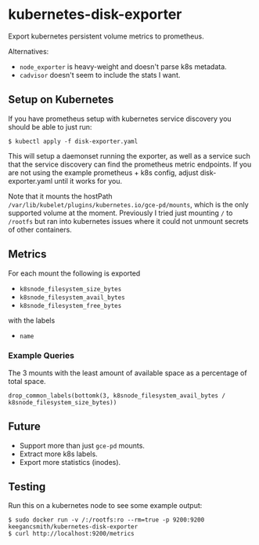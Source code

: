 # kubernetes-disk-exporter

Export kubernetes persistent volume metrics to prometheus.

Alternatives:
* `node_exporter` is heavy-weight and doesn't parse k8s metadata.
* `cadvisor` doesn't seem to include the stats I want.

## Setup on Kubernetes

If you have prometheus setup with kubernetes service discovery you should be
able to just run:

```
$ kubectl apply -f disk-exporter.yaml
```

This will setup a daemonset running the exporter, as well as a service such
that the service discovery can find the prometheus metric endpoints. If you
are not using the example prometheus + k8s config, adjust disk-exporter.yaml
until it works for you.

Note that it mounts the hostPath
`/var/lib/kubelet/plugins/kubernetes.io/gce-pd/mounts`, which is the only
supported volume at the moment. Previously I tried just mounting `/` to
`/rootfs` but ran into kubernetes issues where it could not unmount secrets of
other containers.

## Metrics

For each mount the following is exported

* `k8snode_filesystem_size_bytes`
* `k8snode_filesystem_avail_bytes`
* `k8snode_filesystem_free_bytes`

with the labels

* `name`

### Example Queries

The 3 mounts with the least amount of available space as a percentage of total
space.

```
drop_common_labels(bottomk(3, k8snode_filesystem_avail_bytes / k8snode_filesystem_size_bytes))
```

## Future

* Support more than just `gce-pd` mounts.
* Extract more k8s labels.
* Export more statistics (inodes).

## Testing

Run this on a kubernetes node to see some example output:

```
$ sudo docker run -v /:/rootfs:ro --rm=true -p 9200:9200 keegancsmith/kubernetes-disk-exporter
$ curl http://localhost:9200/metrics
```
